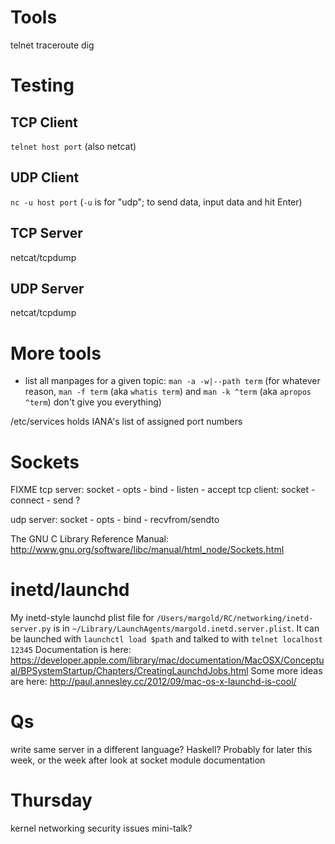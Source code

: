 # Tools
telnet
traceroute
dig

# Testing
## TCP Client
`telnet host port`
(also netcat)
## UDP Client
`nc -u host port` (`-u` is for "udp"; to send data, input data and hit Enter)
## TCP Server
netcat/tcpdump
## UDP Server
netcat/tcpdump

# More tools
- list all manpages for a given topic: `man -a -w|--path term`
(for whatever reason, `man -f term` (aka `whatis term`) and `man -k ^term` (aka `apropos ^term`) don't give you everything)

/etc/services holds IANA's list of assigned port numbers

# Sockets
FIXME
tcp server: socket - opts - bind - listen - accept
tcp client: socket - connect - send ?

udp server: socket - opts - bind - recvfrom/sendto

The GNU C Library Reference Manual: http://www.gnu.org/software/libc/manual/html_node/Sockets.html

# inetd/launchd
My inetd-style launchd plist file for `/Users/margold/RC/networking/inetd-server.py` is in `~/Library/LaunchAgents/margold.inetd.server.plist`.
It can be launched with `launchctl load $path` and talked to with `telnet localhost 12345`
Documentation is here: https://developer.apple.com/library/mac/documentation/MacOSX/Conceptual/BPSystemStartup/Chapters/CreatingLaunchdJobs.html
Some more ideas are here: http://paul.annesley.cc/2012/09/mac-os-x-launchd-is-cool/

# Qs
write same server in a different language? Haskell? Probably for later this week, or the week after
look at socket module documentation

# Thursday
kernel networking security issues mini-talk?
